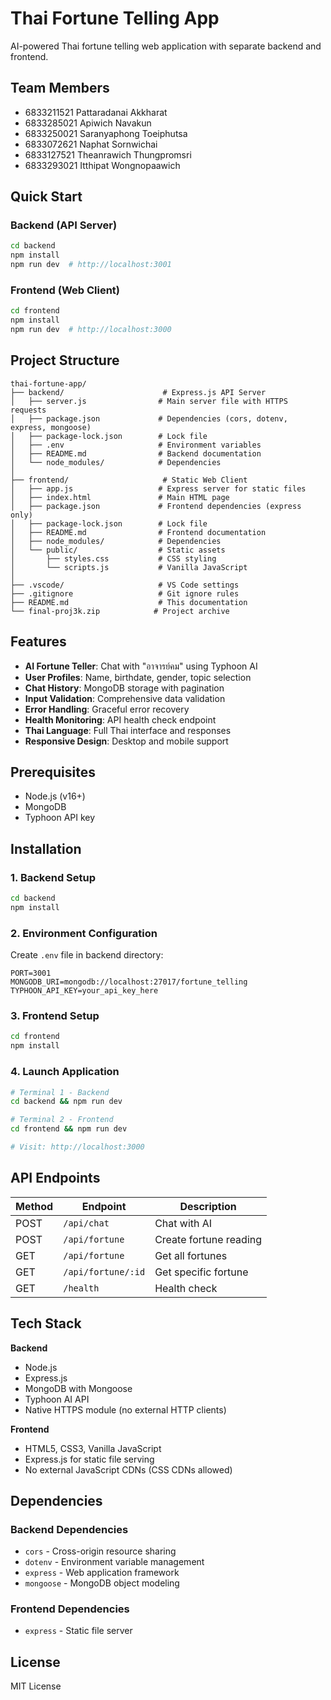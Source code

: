 # Thai Fortune Telling App

AI-powered Thai fortune telling web application with separate backend and frontend.

## Team Members

- 6833211521 Pattaradanai Akkharat
- 6833285021 Apiwich Navakun
- 6833250021 Saranyaphong Toeiphutsa
- 6833072621 Naphat Sornwichai
- 6833127521 Theanrawich Thungpromsri
- 6833293021 Itthipat Wongnopaawich

## Quick Start

### Backend (API Server)

```bash
cd backend
npm install
npm run dev  # http://localhost:3001
```

### Frontend (Web Client)

```bash
cd frontend
npm install
npm run dev  # http://localhost:3000
```

## Project Structure

```
thai-fortune-app/
├── backend/                      # Express.js API Server
│   ├── server.js                # Main server file with HTTPS requests
│   ├── package.json             # Dependencies (cors, dotenv, express, mongoose)
│   ├── package-lock.json        # Lock file
│   ├── .env                     # Environment variables
│   ├── README.md                # Backend documentation
│   └── node_modules/            # Dependencies
│
├── frontend/                     # Static Web Client
│   ├── app.js                   # Express server for static files
│   ├── index.html               # Main HTML page
│   ├── package.json             # Frontend dependencies (express only)
│   ├── package-lock.json        # Lock file
│   ├── README.md                # Frontend documentation
│   ├── node_modules/            # Dependencies
│   └── public/                  # Static assets
│       ├── styles.css           # CSS styling
│       └── scripts.js           # Vanilla JavaScript
│
├── .vscode/                     # VS Code settings
├── .gitignore                   # Git ignore rules
├── README.md                    # This documentation
└── final-proj3k.zip            # Project archive
```

## Features

- **AI Fortune Teller**: Chat with "อาจารย์คม" using Typhoon AI
- **User Profiles**: Name, birthdate, gender, topic selection
- **Chat History**: MongoDB storage with pagination
- **Input Validation**: Comprehensive data validation
- **Error Handling**: Graceful error recovery
- **Health Monitoring**: API health check endpoint
- **Thai Language**: Full Thai interface and responses
- **Responsive Design**: Desktop and mobile support

## Prerequisites

- Node.js (v16+)
- MongoDB
- Typhoon API key

## Installation

### 1. Backend Setup

```bash
cd backend
npm install
```

### 2. Environment Configuration

Create `.env` file in backend directory:

```env
PORT=3001
MONGODB_URI=mongodb://localhost:27017/fortune_telling
TYPHOON_API_KEY=your_api_key_here
```

### 3. Frontend Setup

```bash
cd frontend
npm install
```

### 4. Launch Application

```bash
# Terminal 1 - Backend
cd backend && npm run dev

# Terminal 2 - Frontend
cd frontend && npm run dev

# Visit: http://localhost:3000
```

## API Endpoints

| Method | Endpoint           | Description            |
| ------ | ------------------ | ---------------------- |
| POST   | `/api/chat`        | Chat with AI           |
| POST   | `/api/fortune`     | Create fortune reading |
| GET    | `/api/fortune`     | Get all fortunes       |
| GET    | `/api/fortune/:id` | Get specific fortune   |
| GET    | `/health`          | Health check           |

## Tech Stack

**Backend**

- Node.js
- Express.js
- MongoDB with Mongoose
- Typhoon AI API
- Native HTTPS module (no external HTTP clients)

**Frontend**

- HTML5, CSS3, Vanilla JavaScript
- Express.js for static file serving
- No external JavaScript CDNs (CSS CDNs allowed)

## Dependencies

### Backend Dependencies

- `cors` - Cross-origin resource sharing
- `dotenv` - Environment variable management
- `express` - Web application framework
- `mongoose` - MongoDB object modeling

### Frontend Dependencies

- `express` - Static file server

## License

MIT License
